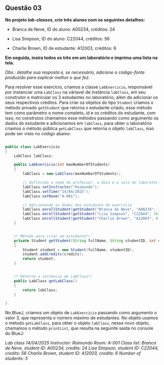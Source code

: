## Questão 03

**No projeto *lab-classes*, crie três alunos com os seguintes detalhes:**

- Branca de Neve, ID do aluno: A00234, créditos: 24

- Lisa Simpson, ID do aluno: C22044, créditos: 56

- Charlie Brown, ID de estudante: A12003, créditos: 6

**Em seguida, insira todos os três em um laboratório e imprima uma lista na tela.**

*Obs.: detalhe sua resposta e, se necessário, adicione o código-fonte produzido para explicar melhor o que fez.*

Para resolver esse exercício, criamos a classe `LabExercicio`, responsável por instanciar uma `LabClass` na váriavel de instância `labClass`, em seu construtor e matricular os 3 estudantes no laboratório, além de adicionar os seus respectivos créditos. Para criar os objetos do tipo `Student` criamos o método privado `getStudent` que retorna o estudante criado, esse método tem como parâmetro o nome completo, id e os créditos do estudante, com isso, no construtos chamamos esse métodos passando como argumento os dados do estudante e adicionamos em `labClass`, para obter o laboratório criamos o método pública `getLabClass` que retorna o objeto `labClass`, isso pode ser visto no código abaixo:



```java

public class LabExercicio
{
    LabClass labClass;

    public LabExercicio(int maxNumberOfStudents)
    {
        labClass = new LabClass(maxNumberOfStudents);

        // Definindo o nome do professor, a data e a sala do laboratório
        labClass.setInstructor("Raimundo");
        labClass.setTime("14/04/2025");
        labClass.setRoom("A-001");

        // Adicionando os dados dos estudante do exercício
        labClass.enrollStudent(getStudent("Branca de Neve", "A00234", 24));
        labClass.enrollStudent(getStudent("Lisa Simpson", "C22044", 56));
        labClass.enrollStudent(getStudent("Charlie Brown", "A12003", 6));
    }


    /* Método para criar um estudante*/ 
    private Student getStudent(String fullName, String studentID, int credits)
    {
        Student student = new Student(fullName, studentID);
        student.addCredits(credits);
        return student;
    }


    /* Retorna a instância de LabClass*/    
    public LabClass getLabClass()
    {
        return labClass;
    }

}

```

No BlueJ, criamos um objeto de `LabExercicio` passando como argumento o valor 3, que representa o número máximo de estudantes. No objeto usamos o método `getLabClass`, para obter o objeto `labClass`, nesse novo objeto, chamamos o método `printList`, que resulta na seguinte saída no console do BlueJ:



*Lab class 14/04/2025
Instructor: Raimundo   Room: A-001
Class list:
Branca de Neve, student ID: A00234, credits: 24
Lisa Simpson, student ID: C22044, credits: 56
Charlie Brown, student ID: A12003, credits: 6
Number of students: 3*


